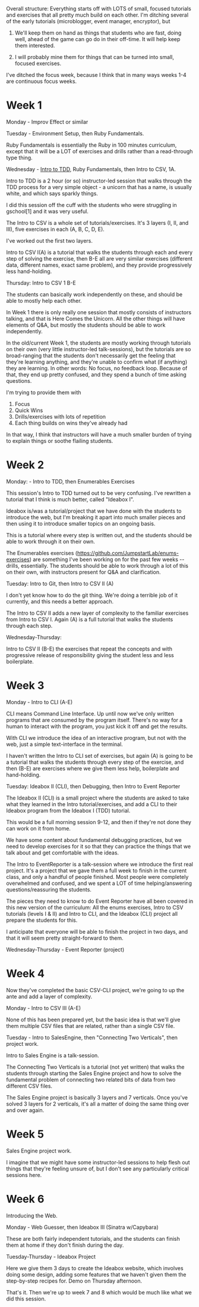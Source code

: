 Overall structure: Everything starts off with LOTS of small, focused
tutorials and exercises that all pretty much build on each other. I'm
ditching several of the early tutorials (microblogger, event manager,
encryptor), but

1) We'll keep them on hand as things that students who are fast, doing
well, ahead of the game can go do in their off-time. It will help keep
them interested.

2) I will probably mine them for things that can be turned into small,
focused exercises.

I've ditched the focus week, because I think that in many ways weeks 1-4
are continuous focus weeks.

# Week 1

Monday - Improv Effect or similar

Tuesday - Environment Setup, then Ruby Fundamentals.

Ruby Fundamentals is essentially the Ruby in 100 minutes curriculum,
except that it will be a LOT of exercises and drills rather than a
read-through type thing.

Wednesday - [Intro to TDD](http://tutorials.jumpstartlab.com/academy/workshops/intro-to-tdd.html),
Ruby Fundamentals, then Intro to CSV, 1A.

Intro to TDD is a 2 hour (or so) instructor-led session that walks through the
TDD process for a very simple object - a unicorn that has a name, is usually
white, and which says sparkly things.

I did this session off the cuff with the students who were struggling in
gschool[1] and it was very useful.

The Intro to CSV is a whole set of tutorials/exercises. It's 3 layers
(I, II, and III), five exercises in each (A, B, C, D, E).

I've worked out the first two layers.

Intro to CSV I(A) is a tutorial that walks the students through
each and every step of solving the exercise, then B-E all are
very similar exercises (different data, different names,
exact same problem), and they provide progressively less hand-holding.

Thursday: Intro to CSV 1 B-E

The students can basically work independently on these, and should be
able to mostly help each other.

In Week 1 there is only really one session that mostly consists of
instructors talking, and that is Here Comes the Unicorn. All the other
things will have elements of Q&A, but mostly the students should be able
to work independently.

In the old/current Week 1, the students are mostly working through
tutorials on their own (very little instructor-led talk-sessions), but
the tutorials are so broad-ranging that the students don't necessarily
get the feeling that they're learning anything, and they're unable to
confirm what (if anything) they are learning. In other words: No focus,
no feedback loop. Because of that, they end up pretty confused, and they
spend a bunch of time asking questions.

I'm trying to provide them with

1. Focus
2. Quick Wins
3. Drills/exercises with lots of repetition
4. Each thing builds on wins they've already had

In that way, I think that instructors will have a much smaller burden of
trying to explain things or soothe flailing students.

# Week 2

Monday: - Intro to TDD, then Enumerables Exercises

This session's Intro to TDD turned out to be very confusing. I've
rewritten a tutorial that I think is much better, called "Ideabox I".

Ideabox is/was a tutorial/project that we have done with the students to
introduce the web, but I'm breaking it apart into much smaller pieces
and then using it to introduce smaller topics on an ongoing basis.

This is a tutorial where every step is written out, and the students
should be able to work through it on their own.

The Enumerables exercises (https://github.com/JumpstartLab/enums-exercises)
are something I've been working on for the past few weeks
-- drills, essentially. The students should be able to
work through a lot of this on their own, with instructors present
for Q&A and clarification.

Tuesday: Intro to Git, then Intro to CSV II (A)

I don't yet know how to do the git thing. We're doing a terrible job of
it currently, and this needs a better approach.

The Intro to CSV II adds a new layer of complexity to the familiar
exercises from Intro to CSV I. Again (A) is a full tutorial that walks
the students through each step.

Wednesday-Thursday:

Intro to CSV II (B-E) the exercises that repeat the concepts and with
progressive release of responsibility giving the student less and less
boilerplate.

# Week 3

Monday - Intro to CLI (A-E)

CLI means Command Line Interface. Up until now we've only written
programs that are consumed by the program itself. There's no way for a
human to interact with the program, you just kick it off and get the
results.

With CLI we introduce the idea of an interactive program, but not with
the web, just a simple text-interface in the terminal.

I haven't written the Intro to CLI set of exercises, but again (A) is
going to be a tutorial that walks the students through every step of the
exercise, and then (B-E) are exercises where we give them less help,
boilerplate and hand-holding.

Tuesday: Ideabox II (CLI), then Debugging, then Intro to Event Reporter

The Ideabox II (CLI) is a small project where the students are asked to
take what they learned in the Intro tutorial/exercises, and add a CLI to
their Ideabox program from the Ideabox I (TDD) tutorial.

This would be a full morning session 9-12, and then if they're not done
they can work on it from home.

We have some content about fundamental debugging practices, but we
need to develop exercises for it so that they can practice the
things that we talk about and get comfortable with the ideas.

The Intro to EventReporter is a talk-session where we introduce the
first real project. It's a project that we gave them a full week to
finish in the current class, and only a handful of people finished. Most
people were completely overwhelmed and confused, and we spent a LOT of
time helping/answering questions/reassuring the students.

The pieces they need to know to do Event Reporter have all been covered
in this new version of the curriculum: All the enums exercises, Intro to
CSV tutorials (levels I & II) and Intro to CLI, and the Ideabox (CLI)
project all prepare the students for this.

I anticipate that everyone will be able to finish the project in two
days, and that it will seem pretty straight-forward to them.

Wednesday-Thursday - Event Reporter (project)

# Week 4

Now they've completed the basic CSV-CLI project, we're going to up the
ante and add a layer of complexity.

Monday - Intro to CSV III (A-E)

None of this has been prepared yet, but the basic idea is that we'll
give them multiple CSV files that are related, rather than a single CSV
file.

Tuesday - Intro to SalesEngine, then "Connecting Two Verticals", then
project work.

Intro to Sales Engine is a talk-session.

The Connecting Two Verticals is a tutorial (not yet written) that walks
the students through starting the Sales Engine project and how to solve
the fundamental problem of connecting two related bits of data from two
different CSV files.

The Sales Engine project is basically 3 layers and 7 verticals. Once
you've solved 3 layers for 2 verticals, it's all a matter of doing the
same thing over and over again.

# Week 5

Sales Engine project work.

I imagine that we might have some instructor-led sessions to help flesh
out things that they're feeling unsure of, but I don't see any
particularly critical sessions here.

# Week 6

Introducing the Web.

Monday - Web Guesser, then Ideabox III (Sinatra w/Capybara)

These are both fairly independent tutorials, and the students can finish
them at home if they don't finish during the day.

Tuesday-Thursday - Ideabox Project

Here we give them 3 days to create the Ideabox website, which involves
doing some design, adding some features that we haven't given them the
step-by-step recipes for. Demo on Thursday afternoon.

That's it. Then we're up to week 7 and 8 which would be much like what
we did this session.
